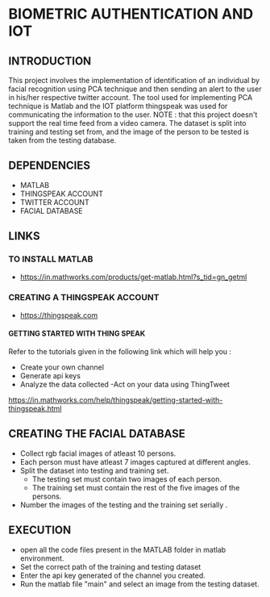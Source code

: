 # BIOMETRIC AUTHENTICATION AND IOT 

## INTRODUCTION

This project involves the implementation of identification of an individual by facial recognition 
using PCA technique and then sending an alert to the user in his/her respective twitter account. 
The tool used for implementing PCA technique is Matlab and  the IOT platform thingspeak 
was used for communicating the information to the user. 
NOTE : that this project doesn't support the real time feed from a video camera.
The dataset is split into training and testing set from, and the image of the person to be tested is taken from the 
testing database.

## DEPENDENCIES

- MATLAB
- THINGSPEAK ACCOUNT
- TWITTER ACCOUNT
- FACIAL DATABASE

## LINKS

### TO INSTALL MATLAB

-  https://in.mathworks.com/products/get-matlab.html?s_tid=gn_getml
### CREATING A THINGSPEAK ACCOUNT

- https://thingspeak.com
#### GETTING STARTED WITH THING SPEAK

Refer to the tutorials given in the following link which will help you :
 - Create your own channel
 - Generate api keys
 - Analyze the data collected
 -Act on your data using ThingTweet
 
 https://in.mathworks.com/help/thingspeak/getting-started-with-thingspeak.html
 
 ## CREATING THE FACIAL DATABASE
    
- Collect rgb facial images of atleast 10 persons.
- Each person must have atleast 7 images captured at different angles.
- Split the dataset into testing and training set.
    - The testing set must contain two images of each person.
    - The training set must contain the rest of the five images of the persons.
- Number the images of the testing and the training set serially .


## EXECUTION
- open all the code files present in the MATLAB folder in matlab environment.
- Set the correct path of the training and testing dataset 
- Enter the api key generated of the channel you created.
- Run the matlab file "main" and  select an image from the testing dataset.
